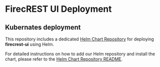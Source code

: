 # FirecREST UI Deployment

## Kubernates deployment

This repository includes a dedicated [Helm Chart Repository](./helm) for deploying **firecrest-ui** using Helm.

For detailed instructions on how to add our Helm repository and install the chart, please refer to the [Helm Chart Repository README](./helm/README.md).